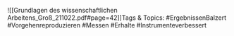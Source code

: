 
![[Grundlagen des wissenschaftlichen Arbeitens_Groß_211022.pdf#page=42]]Tags & Topics:
   #ErgebnissenBalzert
   #Vorgehenreproduzieren
   #Messen
   #Erhalte
   #Instrumenteverbessert